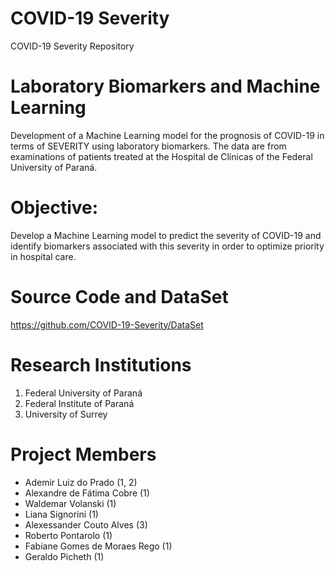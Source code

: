 # COVID-19 Severity
COVID-19 Severity Repository

# Laboratory Biomarkers and Machine Learning
Development of a Machine Learning model for the prognosis of COVID-19 in terms of SEVERITY using laboratory biomarkers. The data are from examinations of patients treated at the Hospital de Clínicas of the Federal University of Paraná.

# Objective:
Develop a Machine Learning model to predict the severity of COVID-19 and identify biomarkers associated with this severity in order to optimize priority in hospital care.

# Source Code and DataSet
https://github.com/COVID-19-Severity/DataSet

# Research Institutions
<ol>
  <li>Federal University of Paraná</li>
  <li>Federal Institute of Paraná</li>
  <li>University of Surrey</li>
</ol>  

# Project Members
<ul>  
  <li>Ademir Luiz do Prado (1, 2)</li>
  <li>Alexandre de Fátima Cobre (1)</li>
  <li>Waldemar Volanski (1)</li>
  <li>Liana Signorini (1)</li>
  <li>Alexessander Couto Alves (3)</li>
  <li>Roberto Pontarolo (1)</li>
  <li>Fabiane Gomes de Moraes Rego (1)</li>
  <li>Geraldo Picheth (1)</li>
</ul>
